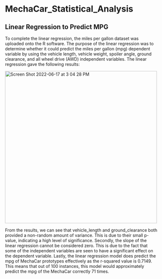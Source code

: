 # MechaCar_Statistical_Analysis

## Linear Regression to Predict MPG
To complete the linear regression, the miles per gallon dataset was uploaded onto the R software. The purpose of the linear regression was to determine whether it could predict the miles per gallon (mpg) dependent variable by using the vehicle length, vehicle weight, spoiler angle, ground clearance, and all wheel drive (AWD) independent variables. The linear regression gave the following results:

<img width="502" alt="Screen Shot 2022-06-17 at 3 04 28 PM" src="https://user-images.githubusercontent.com/86126331/174386992-9f8e7425-3a41-423a-9c5a-69ce2546e15e.png">

From the results, we can see that vehicle_length and ground_clearance both provided a non-random amount of variance. This is due to their small p-value, indicating a high level of significance. Secondly, the slope of the linear regression cannot be considered zero. This is due to the fact that some of the independent variables are seen to have a significant effect on the dependent variable. Lastly, the linear regression model does predict the mpg of MechaCar prototypes effectively as the r-squared value is 0.7149. This means that out of 100 instances, this model would approximately predict the mpg of the MechaCar correctly 71 times.

